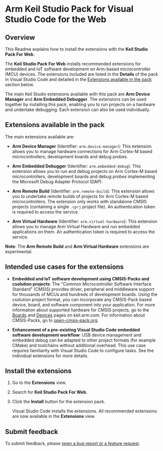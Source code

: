 # Arm Keil Studio Pack for Visual Studio Code for the Web

## Overview

This Readme explains how to install the extensions with the **Keil Studio Pack For Web**.

The **Keil Studio Pack For Web** installs recommended extensions for embedded and IoT software development on Arm-based microcontroller (MCU) devices. The extensions included are listed in the **Details** of the pack in Visual Studio Code and detailed in the [Extensions available in the pack](#extensions-available-in-the-pack) section below. 

The main Keil Studio extensions available with this pack are **Arm Device Manager** and **Arm Embedded Debugger**. The extensions can be used together by installing this pack, enabling you to run projects on a hardware and undertake debugging. Each extension can also be used individually.

## Extensions available in the pack

The main extensions available are:

- **Arm Device Manager** (Identifier: `arm.device-manager`): This extension allows you to manage hardware connections for Arm Cortex-M based microcontrollers, development boards and debug probes.

- **Arm Embedded Debugger** (Identifier: `arm.embedded-debug`): This extension allows you to run and debug projects on Arm Cortex-M based microcontrollers, development boards and debug probes implementing the Microsoft Debug Adapter Protocol (DAP).

- **Arm Remote Build** (Identifier: `arm.remote-build`): This extension allows you to undertake remote builds of projects for Arm Cortex-M based microcontrollers. The extension only works with standalone CMSIS projects (containing a single `.cprj` project file). An authentication token is required to access the service.

- **Arm Virtual Hardware** (Identifier: `arm.virtual-hardware`): This extension allows you to manage Arm Virtual Hardware and run embedded applications on them. An authentication token is required to access the service.

**Note**: The **Arm Remote Build** and **Arm Virtual Hardware** extensions are experimental.

## Intended use cases for the extensions

- **Embedded and IoT software development using CMSIS-Packs and csolution projects**: The "Common Microcontroller Software Interface Standard" (CMSIS) provides driver, peripheral and middleware support for thousands of MCUs and hundreds of development boards. Using the csolution project format, you can incorporate any CMSIS-Pack based device, board, and software component into your application. For more information about supported hardware for CMSIS projects, go to the [Boards](https://www.keil.arm.com/boards/) and [Devices](https://www.keil.arm.com/devices/) pages on keil.arm.com. For information about CMSIS-Packs, go to [open-cmsis-pack.org](https://www.open-cmsis-pack.org/index.html).

- **Enhancement of a pre-existing Visual Studio Code embedded software development workflow**: USB device management and embedded debug can be adapted to other project formats (for example CMake) and toolchains without additional overhead. This use case requires familiarity with Visual Studio Code to configure tasks. See the individual extensions for more details.

## Install the extensions

1. Go to the **Extensions** view.

1. Search for **Keil Studio Pack For Web**.

1. Click the **Install** button for the extension pack.

    Visual Studio Code installs the extensions. All recommended extensions are now available in the **Extensions** view.

## Submit feedback

To submit feedback, please [open a bug report or a feature request](https://github.com/Arm-Software/vscode-keil-studio-pack/issues/new/choose).
